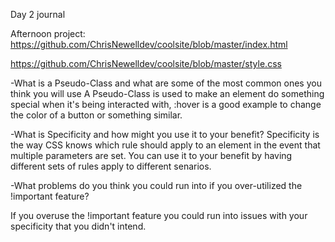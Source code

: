 Day 2 journal

Afternoon project: https://github.com/ChrisNewelldev/coolsite/blob/master/index.html

https://github.com/ChrisNewelldev/coolsite/blob/master/style.css

-What is a Pseudo-Class and what are some of the most common ones you think you will use
A Pseudo-Class is used to make an element do something special when it's being interacted with, :hover is a good example to change the color of a button or something similar.

-What is Specificity and how might you use it to your benefit?
Specificity is the way CSS knows which rule should apply to an element in the event that multiple parameters are set.  You can use it to your benefit by having different sets of rules apply to different senarios.

-What problems do you think you could run into if you over-utilized the !important feature?

If you overuse the !important feature you could run into issues with your specificity that you didn't intend.